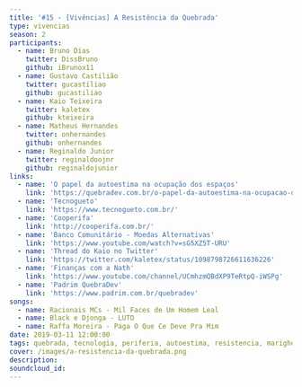 ```yaml
---
title: '#15 - [Vivências] A Resistência da Quebrada'
type: vivencias
season: 2
participants:
  - name: Bruno Dias
    twitter: DissBruno
    github: iBrunox11
  - name: Gustavo Castilião
    twitter: gucastiliao
    github: gucastiliao
  - name: Kaio Teixeira
    twitter: kaletex
    github: kteixeira
  - name: Matheus Hernandes
    twitter: onhernandes
    github: onhernandes
  - name: Reginaldo Junior
    twitter: reginaldoojnr
    github: reginaldojunior
links:
  - name: 'O papel da autoestima na ocupação dos espaços'
    link: 'https://quebradev.com.br/o-papel-da-autoestima-na-ocupacao-dos-espacos/'
  - name: 'Tecnogueto'
    link: 'https://www.tecnogueto.com.br/'
  - name: 'Cooperifa'
    link: 'http://cooperifa.com.br/'
  - name: 'Banco Comunitário - Moedas Alternativas'
    link: 'https://www.youtube.com/watch?v=sG5XZ5T-URU'
  - name: 'Thread do Kaio no Twitter'
    link: 'https://twitter.com/kaletex/status/1098798726611636226'
  - name: 'Finanças com a Nath'
    link: 'https://www.youtube.com/channel/UCmhzmQBdXP9TeRtpQ-iWSPg'
  - name: 'Padrim QuebraDev'
    link: 'https://www.padrim.com.br/quebradev'
songs:
  - name: Racionais MCs - Mil Faces de Um Homem Leal
  - name: Black e Djonga - LUTO
  - name: Raffa Moreira - Paga O Que Ce Deve Pra Mim
date: 2019-03-11 12:00:00
tags: quebrada, tecnologia, periferia, autoestima, resistencia, marighella, carlos marighella, educação financeira, ascensão, poder para periferia
cover: /images/a-resistencia-da-quebrada.png
description:
soundcloud_id: 
---
```


